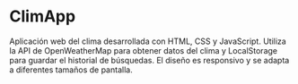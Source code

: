 # ClimApp
Aplicación web del clima desarrollada con HTML, CSS y JavaScript. Utiliza la API de OpenWeatherMap para obtener datos del clima y LocalStorage para guardar el historial de búsquedas. El diseño es responsivo y se adapta a diferentes tamaños de pantalla.
